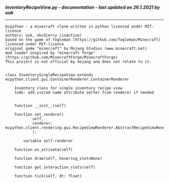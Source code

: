 ***InventoryRecipeView.py - documentation - last updated on 26.1.2021 by uuk***
___

    mcpython - a minecraft clone written in python licenced under MIT-licence
    authors: uuk, xkcdjerry (inactive)
    based on the game of fogleman (https://github.com/fogleman/Minecraft) licenced under MIT-licence
    original game "minecraft" by Mojang Studios (www.minecraft.net)
    mod loader inspired by "minecraft forge" (https://github.com/MinecraftForge/MinecraftForge)
    This project is not official by mojang and does not relate to it.


    class InventorySingleRecipeView extends mcpython.client.gui.ContainerRenderer.ContainerRenderer
        
        Inventory class for single inventory recipe view
        todo: add custom name attribute setter from renderer if needed


        function __init__(self)

        function set_renderer(
                self,
                renderer: mcpython.client.rendering.gui.RecipeViewRenderer.AbstractRecipeViewRenderer,
                ):

            variable self.renderer

        function on_activate(self)

        function draw(self, hovering_slot=None)

        function get_interaction_slots(self)

        function tick(self, dt: float)